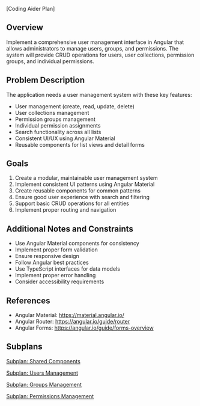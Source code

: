 [Coding Aider Plan]

## Overview
Implement a comprehensive user management interface in Angular that allows administrators to manage users, groups, and permissions. The system will provide CRUD operations for users, user collections, permission groups, and individual permissions.

## Problem Description
The application needs a user management system with these key features:
- User management (create, read, update, delete)
- User collections management
- Permission groups management
- Individual permission assignments
- Search functionality across all lists
- Consistent UI/UX using Angular Material
- Reusable components for list views and detail forms

## Goals
1. Create a modular, maintainable user management system
2. Implement consistent UI patterns using Angular Material
3. Create reusable components for common patterns
4. Ensure good user experience with search and filtering
5. Support basic CRUD operations for all entities
6. Implement proper routing and navigation

## Additional Notes and Constraints
- Use Angular Material components for consistency
- Implement proper form validation
- Ensure responsive design
- Follow Angular best practices
- Use TypeScript interfaces for data models
- Implement proper error handling
- Consider accessibility requirements

## References
- Angular Material: https://material.angular.io/
- Angular Router: https://angular.io/guide/router
- Angular Forms: https://angular.io/guide/forms-overview

## Subplans
<!-- SUBPLAN:user_management_shared -->
[Subplan: Shared Components](user_management_shared.md)
<!-- END_SUBPLAN -->

<!-- SUBPLAN:user_management_users -->
[Subplan: Users Management](user_management_users.md)
<!-- END_SUBPLAN -->

<!-- SUBPLAN:user_management_groups -->
[Subplan: Groups Management](user_management_groups.md)
<!-- END_SUBPLAN -->

<!-- SUBPLAN:user_management_permissions -->
[Subplan: Permissions Management](user_management_permissions.md)
<!-- END_SUBPLAN -->
